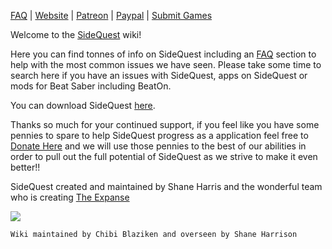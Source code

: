 [FAQ](https://github.com/the-expanse/SideQuest/wiki/FAQ) |
[Website](https://sidequestvr.com) |
[Patreon](https://www.patreon.com/TheExpanseVR) |
[Paypal](https://www.paypal.com/cgi-bin/webscr?cmd=_s-xclick&hosted_button_id=744A6C394Q8JG&source=url) |
[Submit Games](https://github.com/the-expanse/SideQuest/wiki/Submit-Games)


Welcome to the [SideQuest](https://sidequestvr.com/#/what-is-sidequest) wiki!

Here you can find tonnes of info on SideQuest including an [FAQ](https://github.com/the-expanse/SideQuest/wiki/FAQ) section to help with the most common issues we have seen. Please take some time to search here if you have an issues with SideQuest, apps on SideQuest or mods for Beat Saber including BeatOn. 

You can download SideQuest [here](https://sidequestvr.com/#/download).

Thanks so much for your continued support, if you feel like you have some pennies to spare to help SideQuest progress as a application feel free to [Donate Here](https://www.patreon.com/TheExpanseVR) and we will use those pennies to the best of our abilities in order to pull out the full potential of SideQuest as we strive to make it even better!!

SideQuest created and maintained by Shane Harris and the wonderful team who is creating [The Expanse](https://theexpanse.app)

![](https://cdn.discordapp.com/attachments/608376262347587595/609908738668888084/Screenshot_424.png)


`Wiki maintained by Chibi Blaziken and overseen by Shane Harrison`
